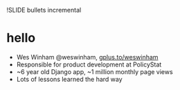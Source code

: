 !SLIDE bullets incremental
# hello #

* Wes Winham @weswinham, [gplus.to/weswinham](http://gplus.to/weswinham)
* Responsible for product development at PolicyStat
* ~6 year old Django app, ~1 million monthly page views
* Lots of lessons learned the hard way
